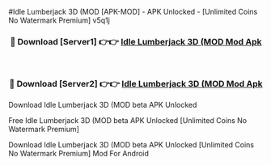 #Idle Lumberjack 3D (MOD [APK-MOD] - APK Unlocked - [Unlimited Coins No Watermark Premium] v5q1j



<div align="center">

<h3>🔴 Download [Server1] 👉👉 <a href="https://momento.my/?title=Idle_Lumberjack_3D_(MOD">Idle Lumberjack 3D (MOD Mod Apk</a></h3><br>

<h3>🔴 Download [Server2] 👉👉 <a href="https://momento.my/?title=Idle_Lumberjack_3D_(MOD">Idle Lumberjack 3D (MOD Mod Apk</a></h3>
</div>



Download Idle Lumberjack 3D (MOD beta APK Unlocked

Free Idle Lumberjack 3D (MOD beta APK Unlocked [Unlimited Coins No Watermark Premium]

Download Idle Lumberjack 3D (MOD beta APK Unlocked [Unlimited Coins No Watermark Premium] Mod For Android
